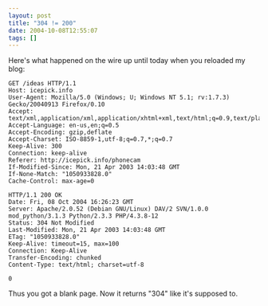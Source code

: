 ```yaml
---
layout: post
title: "304 != 200"
date: 2004-10-08T12:55:07
tags: []
---
```


Here's what happened on the wire up until today when you reloaded my blog:

    GET /ideas HTTP/1.1
    Host: icepick.info
    User-Agent: Mozilla/5.0 (Windows; U; Windows NT 5.1; rv:1.7.3) 
    Gecko/20040913 Firefox/0.10
    Accept: 
    text/xml,application/xml,application/xhtml+xml,text/html;q=0.9,text/plain;q=0.8,image/png,*/*;q=0.5
    Accept-Language: en-us,en;q=0.5
    Accept-Encoding: gzip,deflate
    Accept-Charset: ISO-8859-1,utf-8;q=0.7,*;q=0.7
    Keep-Alive: 300
    Connection: keep-alive
    Referer: http://icepick.info/phonecam
    If-Modified-Since: Mon, 21 Apr 2003 14:03:48 GMT
    If-None-Match: "1050933828.0"
    Cache-Control: max-age=0

    HTTP/1.1 200 OK
    Date: Fri, 08 Oct 2004 16:26:23 GMT
    Server: Apache/2.0.52 (Debian GNU/Linux) DAV/2 SVN/1.0.0 
    mod_python/3.1.3 Python/2.3.3 PHP/4.3.8-12
    Status: 304 Not Modified
    Last-Modified: Mon, 21 Apr 2003 14:03:48 GMT
    ETag: "1050933828.0"
    Keep-Alive: timeout=15, max=100
    Connection: Keep-Alive
    Transfer-Encoding: chunked
    Content-Type: text/html; charset=utf-8

    0

Thus you got a blank page.  Now it returns "304" like it's supposed to.

